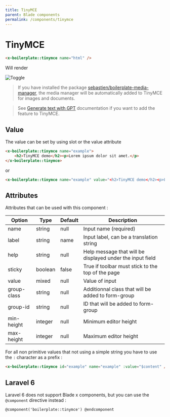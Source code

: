 ```yaml
---
title: TinyMCE
parent: Blade components
permalink: /components/tinymce
---
```


# TinyMCE

```html
<x-boilerplate::tinymce name="html" />
```

Will render

![Toggle](../assets/img/components/tinymce.png)

> If you have installed the package [sebastien/boilerplate-media-manager](https://github.com/sebastienheyd/boilerplate-media-manager), the media manager will be automatically added to TinyMCE for images and documents.

> See [Generate text with GPT](https://sebastienheyd.github.io/boilerplate/howto/gpt) documentation if you want to add the feature to TinyMCE.

## Value

The value can be set by using slot or the value attribute

```html
<x-boilerplate::tinymce name="example">
    <h2>TinyMCE demo</h2><p>Lorem ipsum dolor sit amet.</p>
</x-boilerplate::tinymce>
```

or

```html
<x-boilerplate::tinymce name="example" value="<h2>TinyMCE demo</h2><p>Lorem ipsum dolor sit amet.</p>" />
```

## Attributes

Attributes that can be used with this component :

| Option      | Type    | Default | Description                                               |
|-------------|---------|---------|-----------------------------------------------------------|
| name        | string  | null    | Input name (required)                                     |
| label       | string  | name    | Input label, can be a translation string                  |
| help        | string  | null    | Help message that will be displayed under the input field |
| sticky      | boolean | false   | True if toolbar must stick to the top of the page         |
| value       | mixed   | null    | Value of input                                            | 
| group-class | string  | null    | Additionnal class that will be added to form-group        | 
| group-id    | string  | null    | ID that will be added to form-group                       | 
| min-height  | integer | null    | Minimum editor height                                     | 
| max-height  | integer | null    | Maximum editor height                                     | 

For all non primitive values that not using a simple string you have to use the `:` character as a prefix :

```html
<x-boilerplate::tinymce id="example" name="example" :value="$content" />
```

## Laravel 6

Laravel 6 does not support Blade x components, but you can use the `@component` directive instead :

```html
@component('boilerplate::tinymce') @endcomponent
```